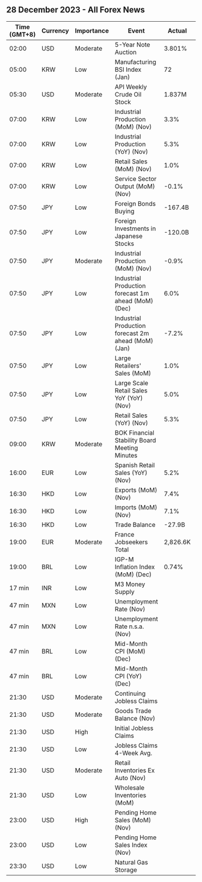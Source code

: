 ## 28 December 2023 - All Forex News

| Time (GMT+8) | Currency | Importance | Event | Actual | Forecast | Previous |
|------|----------|------------|-------|--------|----------|----------|
| 02:00 | USD | Moderate | 5-Year Note Auction | 3.801% |  | 4.420% |
| 05:00 | KRW | Low | Manufacturing BSI Index (Jan) | 72 |  | 72 |
| 05:30 | USD | Moderate | API Weekly Crude Oil Stock | 1.837M |  | 0.939M |
| 07:00 | KRW | Low | Industrial Production (MoM) (Nov) | 3.3% | 1.0% | -3.5% |
| 07:00 | KRW | Low | Industrial Production (YoY) (Nov) | 5.3% | 3.0% | 0.9% |
| 07:00 | KRW | Low | Retail Sales (MoM) (Nov) | 1.0% |  | -0.8% |
| 07:00 | KRW | Low | Service Sector Output (MoM) (Nov) | -0.1% |  | -0.9% |
| 07:50 | JPY | Low | Foreign Bonds Buying | -167.4B |  | 2,286.3B |
| 07:50 | JPY | Low | Foreign Investments in Japanese Stocks | -120.0B |  | 273.1B |
| 07:50 | JPY | Moderate | Industrial Production (MoM) (Nov) | -0.9% | -1.6% | 1.3% |
| 07:50 | JPY | Low | Industrial Production forecast 1m ahead (MoM) (Dec) | 6.0% |  | -0.3% |
| 07:50 | JPY | Low | Industrial Production forecast 2m ahead (MoM) (Jan) | -7.2% |  | 3.2% |
| 07:50 | JPY | Low | Large Retailers' Sales (MoM) | 1.0% |  | -1.6% |
| 07:50 | JPY | Low | Large Scale Retail Sales YoY (YoY) (Nov) | 5.0% |  | 4.0% |
| 07:50 | JPY | Low | Retail Sales (YoY) (Nov) | 5.3% | 5.0% | 4.1% |
| 09:00 | KRW | Moderate | BOK Financial Stability Board Meeting Minutes |  |  |  |
| 16:00 | EUR | Low | Spanish Retail Sales (YoY) (Nov) | 5.2% |  | 5.3% |
| 16:30 | HKD | Low | Exports (MoM) (Nov) | 7.4% |  | 1.4% |
| 16:30 | HKD | Low | Imports (MoM) (Nov) | 7.1% |  | 2.6% |
| 16:30 | HKD | Low | Trade Balance | -27.9B |  | -25.8B |
| 19:00 | EUR | Moderate | France Jobseekers Total | 2,826.6K |  | 2,821.4K |
| 19:00 | BRL | Low | IGP-M Inflation Index (MoM) (Dec) | 0.74% | 0.66% | 0.59% |
| 17 min | INR | Low | M3 Money Supply |  |  | 11.2% |
| 47 min | MXN | Low | Unemployment Rate (Nov) |  |  | 2.60% |
| 47 min | MXN | Low | Unemployment Rate n.s.a. (Nov) |  | 2.60% | 2.70% |
| 47 min | BRL | Low | Mid-Month CPI (MoM) (Dec) |  | 0.27% | 0.33% |
| 47 min | BRL | Low | Mid-Month CPI (YoY) (Dec) |  | 4.59% | 4.84% |
| 21:30 | USD | Moderate | Continuing Jobless Claims |  | 1,875K | 1,865K |
| 21:30 | USD | Moderate | Goods Trade Balance (Nov) |  | -88.40B | -89.56B |
| 21:30 | USD | High | Initial Jobless Claims |  | 210K | 205K |
| 21:30 | USD | Low | Jobless Claims 4-Week Avg. |  |  | 212.00K |
| 21:30 | USD | Moderate | Retail Inventories Ex Auto (Nov) |  |  | -0.9% |
| 21:30 | USD | Low | Wholesale Inventories (MoM) |  | -0.2% | -0.4% |
| 23:00 | USD | High | Pending Home Sales (MoM) (Nov) |  | 1.0% | -1.5% |
| 23:00 | USD | Low | Pending Home Sales Index (Nov) |  |  | 71.4 |
| 23:30 | USD | Low | Natural Gas Storage |  | -79B | -87B |
